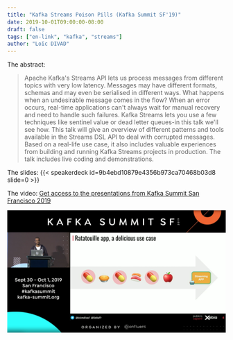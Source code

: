 ```yaml
---
title: "Kafka Streams Poison Pills (Kafka Summit SF'19)"
date: 2019-10-01T09:00:00-08:00
draft: false
tags: ["en-link", "kafka", "streams"]
author: "Loïc DIVAD"
---
```


The abstract:
> Apache Kafka's Streams API lets us process messages from different topics with very low latency. Messages may have different formats, schemas and may even be serialised in different ways. What happens when an undesirable message comes in the flow? When an error occurs, real-time applications can't always wait for manual recovery and need to handle such failures. Kafka Streams lets you use a few techniques like sentinel value or dead letter queues-in this talk we'll see how. This talk will give an overview of different patterns and tools available in the Streams DSL API to deal with corrupted messages. Based on a real-life use case, it also includes valuable experiences from building and running Kafka Streams projects in production. The talk includes live coding and demonstrations.

The slides:
{{< speakerdeck id=9b4ebd10879e4356b973ca70468b03d8 slide=0 >}}

The video: [
    Get access to the presentations from Kafka Summit San Francisco 2019
](https://www.confluent.io/kafka-summit-san-francisco-2019/streaming-apps-and-poison-pills-handle-the-unexpected-with-kafka-streams)


![Lolo on stage at San Francisco](/images/talks/06_ratatouille_kafka_summit_sf_2019.png)